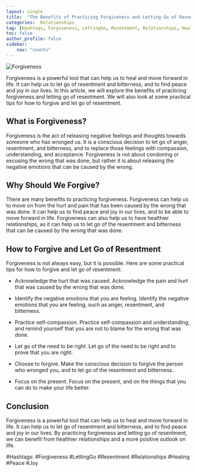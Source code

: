 ```yaml
---
layout: single
title:  "The Benefits of Practicing Forgiveness and Letting Go of Resentment"
categories:  Relationships
tag: [Hashtags, Forgiveness, LettingGo, Resentment, Relationships, Healing, Peace, ]
toc: false
author_profile: false
sidebar:
    nav: "counts"
---
```

    
![Forgiveness](https://images.pexels.com/photos/937481/pexels-photo-937481.jpeg?auto=compress&cs=tinysrgb&dpr=2&h=650&w=940)

Forgiveness is a powerful tool that can help us to heal and move forward in life. It can help us to let go of resentment and bitterness, and to find peace and joy in our lives. In this article, we will explore the benefits of practicing forgiveness and letting go of resentment. We will also look at some practical tips for how to forgive and let go of resentment. 

## What is Forgiveness? 

Forgiveness is the act of releasing negative feelings and thoughts towards someone who has wronged us. It is a conscious decision to let go of anger, resentment, and bitterness, and to replace those feelings with compassion, understanding, and acceptance. Forgiveness is not about condoning or excusing the wrong that was done, but rather it is about releasing the negative emotions that can be caused by the wrong. 

## Why Should We Forgive? 

There are many benefits to practicing forgiveness. Forgiveness can help us to move on from the hurt and pain that has been caused by the wrong that was done. It can help us to find peace and joy in our lives, and to be able to move forward in life. Forgiveness can also help us to have healthier relationships, as it can help us to let go of the resentment and bitterness that can be caused by the wrong that was done. 

## How to Forgive and Let Go of Resentment 

Forgiveness is not always easy, but it is possible. Here are some practical tips for how to forgive and let go of resentment: 

* Acknowledge the hurt that was caused. Acknowledge the pain and hurt that was caused by the wrong that was done. 

* Identify the negative emotions that you are feeling. Identify the negative emotions that you are feeling, such as anger, resentment, and bitterness. 

* Practice self-compassion. Practice self-compassion and understanding, and remind yourself that you are not to blame for the wrong that was done. 

* Let go of the need to be right. Let go of the need to be right and to prove that you are right. 

* Choose to forgive. Make the conscious decision to forgive the person who wronged you, and to let go of the resentment and bitterness. 

* Focus on the present. Focus on the present, and on the things that you can do to make your life better. 

## Conclusion 

Forgiveness is a powerful tool that can help us to heal and move forward in life. It can help us to let go of resentment and bitterness, and to find peace and joy in our lives. By practicing forgiveness and letting go of resentment, we can benefit from healthier relationships and a more positive outlook on life. 

#Hashtags: 
#Forgiveness #LettingGo #Resentment #Relationships #Healing #Peace #Joy
